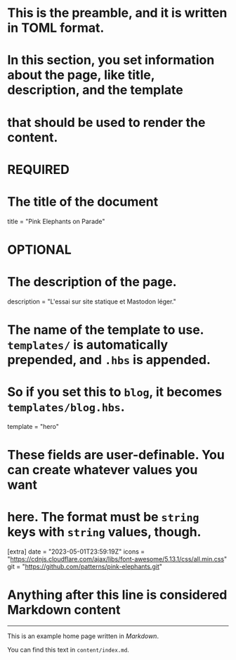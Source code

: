 # This is the preamble, and it is written in TOML format.
# In this section, you set information about the page, like title, description, and the template
# that should be used to render the content.

# REQUIRED

# The title of the document
title = "Pink Elephants on Parade"

# OPTIONAL

# The description of the page.
description = "L'essai sur site statique et Mastodon léger."

# The name of the template to use. `templates/` is automatically prepended, and `.hbs` is appended.
# So if you set this to `blog`, it becomes `templates/blog.hbs`.
template = "hero"

# These fields are user-definable. You can create whatever values you want
# here. The format must be `string` keys with `string` values, though.
[extra]
date = "2023-05-01T23:59:19Z"
icons = "https://cdnjs.cloudflare.com/ajax/libs/font-awesome/5.13.1/css/all.min.css"
git = "https://github.com/patterns/pink-elephants.git"
# Anything after this line is considered Markdown content
---

This is an example home page written in _Markdown_.

You can find this text in `content/index.md`.

